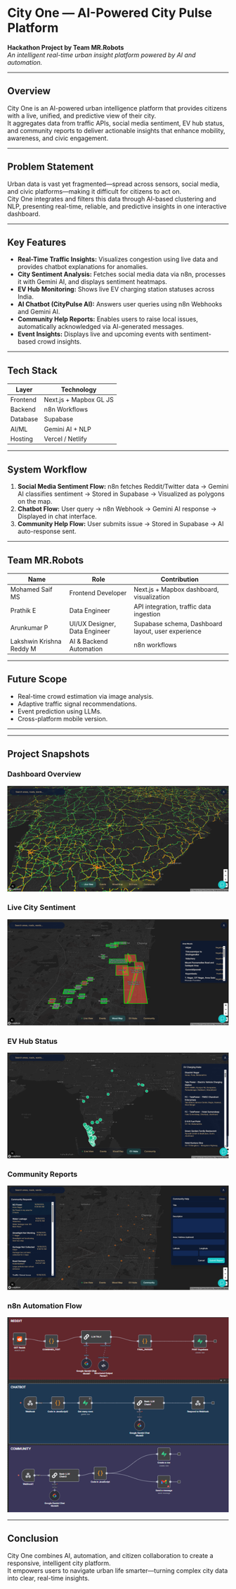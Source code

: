 # City One — AI-Powered City Pulse Platform  

**Hackathon Project by Team MR.Robots**  
_An intelligent real-time urban insight platform powered by AI and automation._

---

## Overview

City One is an AI-powered urban intelligence platform that provides citizens with a live, unified, and predictive view of their city.  
It aggregates data from traffic APIs, social media sentiment, EV hub status, and community reports to deliver actionable insights that enhance mobility, awareness, and civic engagement.

---

## Problem Statement

Urban data is vast yet fragmented—spread across sensors, social media, and civic platforms—making it difficult for citizens to act on.  
City One integrates and filters this data through AI-based clustering and NLP, presenting real-time, reliable, and predictive insights in one interactive dashboard.

---

## Key Features

- **Real-Time Traffic Insights:** Visualizes congestion using live data and provides chatbot explanations for anomalies.  
- **City Sentiment Analysis:** Fetches social media data via n8n, processes it with Gemini AI, and displays sentiment heatmaps.  
- **EV Hub Monitoring:** Shows live EV charging station statuses across India.  
- **AI Chatbot (CityPulse AI):** Answers user queries using n8n Webhooks and Gemini AI.  
- **Community Help Reports:** Enables users to raise local issues, automatically acknowledged via AI-generated messages.  
- **Event Insights:** Displays live and upcoming events with sentiment-based crowd insights.

---

## Tech Stack

| Layer | Technology |
|--------|-------------|
| Frontend | Next.js + Mapbox GL JS |
| Backend | n8n Workflows |
| Database | Supabase |
| AI/ML | Gemini AI + NLP |
| Hosting | Vercel / Netlify |

---

## System Workflow

1. **Social Media Sentiment Flow:** n8n fetches Reddit/Twitter data → Gemini AI classifies sentiment → Stored in Supabase → Visualized as polygons on the map.  
2. **Chatbot Flow:** User query → n8n Webhook → Gemini AI response → Displayed in chat interface.  
3. **Community Help Flow:** User submits issue → Stored in Supabase → AI auto-response sent.

---

## Team MR.Robots

| Name | Role | Contribution |
|------|------|---------------|
| Mohamed Saif MS | Frontend Developer | Next.js + Mapbox dashboard, visualization |
| Prathik E | Data Engineer | API integration, traffic data ingestion |
| Arunkumar P | UI/UX Designer, Data Engineer | Supabase schema, Dashboard layout, user experience |
| Lakshwin Krishna Reddy M | AI & Backend Automation | n8n workflows |
---

## Future Scope
- Real-time crowd estimation via image analysis.  
- Adaptive traffic signal recommendations.  
- Event prediction using LLMs.  
- Cross-platform mobile version.

---

---

##  Project Snapshots

###  Dashboard Overview
![City One Dashboard](./CO_OUT-2.png)

###  Live City Sentiment
![City Sentiment Analysis](./CO_OUT-3.png)

###  EV Hub Status
![EV Hubs](./CO_OUT-4.png)

###  Community Reports
![Community Reports](./CO_OUT-5.png)

###  n8n Automation Flow
![n8n Workflow](./CO_OUT-1.png)


---

## Conclusion

City One combines AI, automation, and citizen collaboration to create a responsive, intelligent city platform.  
It empowers users to navigate urban life smarter—turning complex city data into clear, real-time insights.
